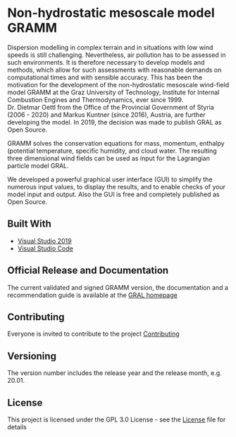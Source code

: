 # Non-hydrostatic mesoscale model GRAMM<br>
Dispersion modelling in complex terrain and in situations with low wind speeds is still challenging. Nevertheless, air pollution has to be assessed in such environments.
It is therefore necessary to develop models and methods, which allow for such assessments with reasonable demands on computational times and with sensible accuracy.
This has been the motivation for the development of the non-hydrostatic mesoscale wind-field model GRAMM at the Graz University of Technology, Institute for Internal Combustion Engines and Thermodynamics, ever since 1999. <br>
Dr. Dietmar Oettl from the Office of the Provincial Government of Styria (2006 - 2020) and Markus Kuntner (since 2016), Austria, are further developing the model. In 2019, the decision was made to publish GRAL as Open Source.<br>

GRAMM solves the conservation equations for mass, momentum, enthalpy (potential temperature, specific humidity, and cloud water. The resulting three dimensional wind fields can be used as input for the Lagrangian particle model GRAL.<br>

We developed a powerful graphical user interface (GUI) to simplify the numerous input values, to display the results, and to enable checks of your model input and output. Also the GUI is free and completely published as Open Source.<br>

## Built With
* [Visual Studio 2019](https://visualstudio.microsoft.com/de/downloads/) 
* [Visual Studio Code](https://code.visualstudio.com/)

## Official Release and Documentation
The current validated and signed GRAMM version, the documentation and a recommendation guide is available at the [GRAL homepage](https://gral.tugraz.at/)

## Contributing
Everyone is invited to contribute to the project [Contributing](Contributing.md)
 
## Versioning
The version number includes the release year and the release month, e.g. 20.01.

## License
This project is licensed under the GPL 3.0 License - see the [License](License.md) file for details
